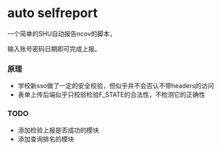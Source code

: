 # auto selfreport
一个简单的SHU自动报告ncov的脚本，

输入账号密码日期即可完成上报。

### 原理
- 学校新sso做了一定的安全校验，但似乎并不会否认不带headers的访问
- 表单上传后端似乎只校验检验F_STATE的合法性，不检测它的正确性

### TODO
- 添加检验上报是否成功的模块
- 添加查询排名的模块
